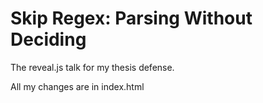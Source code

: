 # Skip Regex: Parsing Without Deciding

The reveal.js talk for my thesis defense.

All my changes are in index.html
